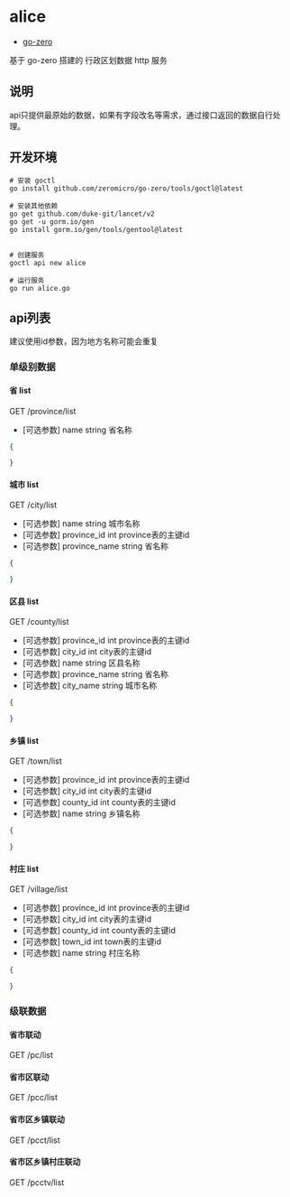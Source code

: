 # alice
- [go-zero](https://github.com/zeromicro/go-zero)

基于 go-zero 搭建的 行政区划数据 http 服务

## 说明
api只提供最原始的数据，如果有字段改名等需求，通过接口返回的数据自行处理。

## 开发环境
```shell
# 安装 goctl
go install github.com/zeromicro/go-zero/tools/goctl@latest

# 安装其他依赖
go get github.com/duke-git/lancet/v2
go get -u gorm.io/gen
go install gorm.io/gen/tools/gentool@latest


# 创建服务
goctl api new alice

# 运行服务
go run alice.go
```

## api列表
建议使用id参数，因为地方名称可能会重复

### 单级别数据
#### 省 list
GET /province/list
- [可选参数] name string 省名称
```json
{

}
```

#### 城市 list
GET /city/list
- [可选参数] name string 城市名称
- [可选参数] province_id int province表的主键id
- [可选参数] province_name string 省名称

```json
{

}
```

#### 区县 list
GET /county/list
- [可选参数] province_id int province表的主键id
- [可选参数] city_id int city表的主键id
- [可选参数] name string 区县名称
- [可选参数] province_name string 省名称
- [可选参数] city_name string 城市名称

```json
{

}
```

#### 乡镇 list
GET /town/list
- [可选参数] province_id int province表的主键id
- [可选参数] city_id int city表的主键id
- [可选参数] county_id int county表的主键id
- [可选参数] name string 乡镇名称

```json
{

}
```

#### 村庄 list
GET /village/list
- [可选参数] province_id int province表的主键id
- [可选参数] city_id int city表的主键id
- [可选参数] county_id int county表的主键id
- [可选参数] town_id int town表的主键id
- [可选参数] name string 村庄名称

```json
{

}
```

### 级联数据
#### 省市联动
GET /pc/list
#### 省市区联动
GET /pcc/list
#### 省市区乡镇联动
GET /pcct/list
#### 省市区乡镇村庄联动
GET /pcctv/list